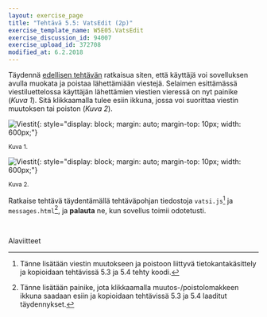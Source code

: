 ```yaml
---
layout: exercise_page
title: "Tehtävä 5.5: VatsEdit (2p)"
exercise_template_name: W5E05.VatsEdit
exercise_discussion_id: 94007
exercise_upload_id: 372708
modified_at: 6.2.2018
---
```


Täydennä [edellisen tehtävän](../tehtava54) ratkaisua siten, että
käyttäjä voi sovelluksen avulla muokata ja poistaa lähettämiään viestejä.
Selaimen esittämässä viestiluettelossa käyttäjän lähettämien viestien vieressä
on nyt painike (*Kuva 1*). Sitä klikkaamalla tulee esiin ikkuna, jossa voi suorittaa
viestin muutoksen tai poiston (*Kuva 2*).


![Viestit](../img/vats_edit_list.png "Viestit"){: style="display: block; margin: auto; margin-top: 10px; width: 600px;"}

<small>Kuva 1.</small>


![Viestit](../img/vats_edit_update.png "Viestit"){: style="display: block; margin: auto; margin-top: 10px; width: 600px;"}

<small>Kuva 2.</small>


Ratkaise tehtävä täydentämällä tehtäväpohjan tiedostoja
`vatsi.js`[^vatsi] ja `messages.html`[^messages],
ja **palauta** ne, kun sovellus toimii odotetusti.

[^vatsi]: Tänne lisätään viestin muutokseen ja poistoon liittyvä tietokantakäsittely ja kopioidaan tehtävissä 5.3 ja 5.4 tehty koodi.
[^messages]: Tänne lisätään painike, jota klikkaamalla muutos-/poistolomakkeen ikkuna saadaan esiin ja kopioidaan tehtävissä 5.3 ja 5.4 laaditut täydennykset.


<br/>

Alaviitteet
